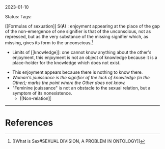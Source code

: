 2023-01-10

Status: 
Tags: 

[[Formulas of sexuation]]
S(Ⱥ) : enjoyment appearing at the place of the gap of the non-emergence of one signifier is that of the unconscious, not as repressed, but as the very substance of the missing signifier which, as missing, gives its form to the unconscious.[^1]
- Limits of [[knowledge]]: one cannot know anything about the other's enjoyment, this enjoyment is not an object of knowledge because it is a place-holder for the knowledge which does not exist.
* This enjoyment appears because there is nothing to know there.
* _Woman's jouissance is the signifier of the lack of knowledge (in the Other); marks the point where the Other does not know._
* "Feminine jouissance" is not an obstacle to the sexual relation, but a symptom of its nonexistence.
	* [[Non-relation]]
---
# References

[^1]: [[What is Sex#SEXUAL DIVISION, A PROBLEM IN ONTOLOGY]]